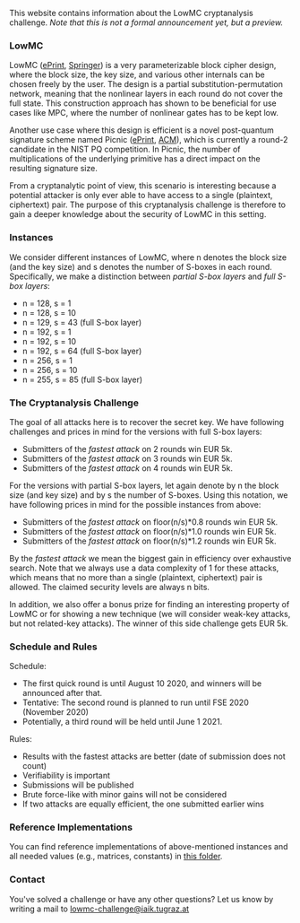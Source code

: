 This website contains information about the LowMC cryptanalysis challenge. *Note that this is not a formal announcement yet, but a preview.*

<!--
### Sponsors
<p align="center">
  <img height="80" src="https://raw.githubusercontent.com/lowmcchallenge/lowmcchallenge.github.io/master/media/logo_microsoft.png" />
  <img height="80" src="https://raw.githubusercontent.com/lowmcchallenge/lowmcchallenge.github.io/master/media/logo_iov42.png" />
</p>

### Developers
<p align="center">
  <img height="80" src="https://raw.githubusercontent.com/lowmcchallenge/lowmcchallenge.github.io/master/media/logo_tugraz.png" />
</p>
-->

### LowMC
LowMC ([ePrint](https://eprint.iacr.org/2016/687), [Springer](https://link.springer.com/chapter/10.1007/978-3-662-46800-5_17)) is a very parameterizable block cipher design, where the block size, the key size, and various other internals can be chosen freely by the user. The design is a partial substitution-permutation network, meaning that the nonlinear layers in each round do not cover the full state. This construction approach has shown to be beneficial for use cases like MPC, where the number of nonlinear gates has to be kept low.

Another use case where this design is efficient is a novel post-quantum signature scheme named Picnic ([ePrint](https://eprint.iacr.org/2017/279), [ACM](https://dl.acm.org/citation.cfm?doid=3133956.3133997)), which is currently a round-2 candidate in the NIST PQ competition. In Picnic, the number of multiplications of the underlying primitive has a direct impact on the resulting signature size.

From a cryptanalytic point of view, this scenario is interesting because a potential attacker is only ever able to have access to a single (plaintext, ciphertext) pair. The purpose of this cryptanalysis challenge is therefore to gain a deeper knowledge about the security of LowMC in this setting.

### Instances
We consider different instances of LowMC, where n denotes the block size (and the key size) and s denotes the number of S-boxes in each round. Specifically, we make a distinction between *partial S-box layers* and *full S-box layers*:
- n = 128, s = 1
- n = 128, s = 10
- n = 129, s = 43 (full S-box layer)
- n = 192, s = 1
- n = 192, s = 10
- n = 192, s = 64 (full S-box layer)
- n = 256, s = 1
- n = 256, s = 10
- n = 255, s = 85 (full S-box layer)

### The Cryptanalysis Challenge
The goal of all attacks here is to recover the secret key. We have following challenges and prices in mind for the versions with full S-box layers:
- Submitters of the *fastest attack* on 2 rounds win EUR 5k.
- Submitters of the *fastest attack* on 3 rounds win EUR 5k.
- Submitters of the *fastest attack* on 4 rounds win EUR 5k.

For the versions with partial S-box layers, let again denote by n the block size (and key size) and by s the number of S-boxes. Using this notation, we have following prices in mind for the possible instances from above:
- Submitters of the *fastest attack* on floor(n/s)*0.8 rounds win EUR 5k.
- Submitters of the *fastest attack* on floor(n/s)*1.0 rounds win EUR 5k.
- Submitters of the *fastest attack* on floor(n/s)*1.2 rounds win EUR 5k.

By the *fastest attack* we mean the biggest gain in efficiency over exhaustive search. Note that we always use a data complexity of 1 for these attacks, which means that no more than a single (plaintext, ciphertext) pair is allowed. The claimed security levels are always n bits.

In addition, we also offer a bonus prize for finding an interesting property of LowMC or for showing a new technique (we will consider weak-key attacks, but not related-key attacks). The winner of this side challenge gets EUR 5k.

<!--
The goal of the attacks is to recover the key. The challenge is to use one of our proposed instances and to find an attack covering more rounds than what is suggested by the following table.

| n   | s  | r   |
|-----|----|-----|
| 128 | 1  | 140 |
| 128 | 10 | 14  |
| 129 | 43 | 4   |
| 192 | 1  | 210 |
| 192 | 10 | 21  |
| 192 | 64 | 4   |
| 256 | 1  | 280 |
| 256 | 10 | 28  |
| 255 | 85 | 4   |
-->

### Schedule and Rules
Schedule:
- The first quick round is until August 10 2020, and winners will be announced after that.
- Tentative: The second round is planned to run until FSE 2020 (November 2020)
- Potentially, a third round will be held until June 1 2021.

Rules:
- Results with the fastest attacks are better (date of submission does not count)
- Verifiability is important
- Submissions will be published
- Brute force-like with minor gains will not be considered
- If two attacks are equally efficient, the one submitted earlier wins

### Reference Implementations
You can find reference implementations of above-mentioned instances and all needed values (e.g., matrices, constants) in [this folder](https://github.com/lowmcchallenge/lowmcchallenge.github.io/tree/master/reference).

### Contact
You've solved a challenge or have any other questions? Let us know by writing a mail to [lowmc-challenge@iaik.tugraz.at](mailto:lowmc-challenge@iaik.tugraz.at)